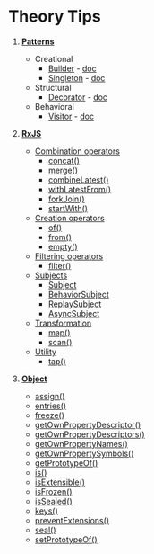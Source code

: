 # Theory Tips

1. **[Patterns](./src/patterns)**
    - Creational
        -  [Builder](./src/patterns/Builder.ts) - [doc](https://refactoring.guru/design-patterns/builder)
        -  [Singleton](./src/patterns/Singleton.ts) - [doc](https://refactoring.guru/design-patterns/singleton)
    - Structural
        -  [Decorator](./src/patterns/Decorator.ts) - [doc](https://refactoring.guru/design-patterns/decorator)
    - Behavioral
        -  [Visitor](./src/patterns/Visitor.ts) - [doc](https://refactoring.guru/design-patterns/visitor)

1. **[RxJS](https://rxjs.dev/guide/overview)**
    - [Combination operators](./__tests__/rxjs/combination.spec.ts)
        - [concat()](https://rxjs.dev/api/index/function/concat)
        - [merge()](https://rxjs.dev/api/index/function/merge)
        - [combineLatest()](https://rxjs.dev/api/index/function/combineLatest)
        - [withLatestFrom()](https://rxjs.dev/api/operators/withLatestFrom)
        - [forkJoin()](https://rxjs.dev/api/index/function/forkJoin)
        - [startWith()](https://rxjs.dev/api/operators/startWith)
    - [Creation operators](./__tests__/rxjs/creation.spec.ts)
        - [of()](https://rxjs.dev/api/index/function/of)
        - [from()](https://rxjs.dev/api/index/function/from)
        - [empty()](https://rxjs.dev/api/index/const/EMPTY)
    - [Filtering operators](./__tests__/rxjs/filtering.spec.ts)
        - [filter()](https://rxjs.dev/api/operators/filter)
    - [Subjects](./__tests__/rxjs/subjects.spec.ts)
        - [Subject](https://rxjs.dev/guide/subject)
        - [BehaviorSubject](https://rxjs.dev/guide/subject#behaviorsubject)
        - [ReplaySubject](https://rxjs.dev/guide/subject#replaysubject)
        - [AsyncSubject](https://rxjs.dev/guide/subject#asyncsubject)
    - [Transformation](./__tests__/rxjs/transformation.spec.ts)
        - [map()](https://rxjs.dev/api/operators/map)
        - [scan()](https://rxjs.dev/api/operators/scan)
    - [Utility](./__tests__/rxjs/utility.spec.ts)
        - [tap()](https://rxjs.dev/api/operators/tap)


1. **[Object](./__tests__/object)**
    - [assign()](./__tests__/object/assign.spec.ts)
    - [entries()](./__tests__/object/entries.spec.ts)
    - [freeze()](./__tests__/object/freeze.spec.ts)
    - [getOwnPropertyDescriptor()](./__tests__/object/getOwnPropertyDescriptor.spec.ts)
    - [getOwnPropertyDescriptors()](./__tests__/object/getOwnPropertyDescriptors.spec.ts)
    - [getOwnPropertyNames()](./__tests__/object/getOwnPropertyNames.spec.ts)
    - [getOwnPropertySymbols()](./__tests__/object/getOwnPropertySymbols.spec.ts)
    - [getPrototypeOf()](./__tests__/object/getPrototypeOf.spec.ts)
    - [is()](./__tests__/object/is.spec.ts)
    - [isExtensible()](./__tests__/object/isExtensible.spec.ts)
    - [isFrozen()](./__tests__/object/isFrozen.spec.ts)
    - [isSealed()](./__tests__/object/isSealed.spec.ts)
    - [keys()](./__tests__/object/keys.spec.ts)
    - [preventExtensions()](./__tests__/object/preventExtensions.spec.ts)
    - [seal()](./__tests__/object/seal.spec.ts)
    - [setPrototypeOf()](./__tests__/object/setPrototypeOf.spec.ts)